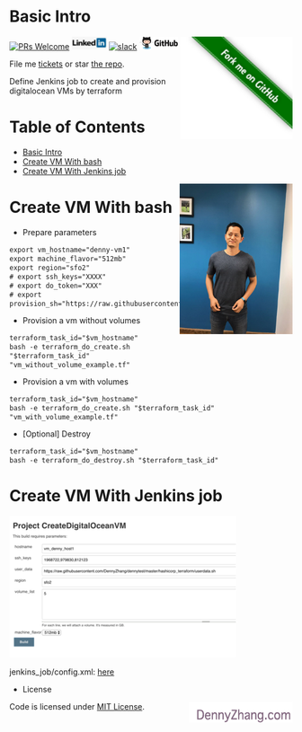 # Basic Intro
<a href="https://github.com/DennyZhang?tab=followers"><img align="right" width="200" height="183" src="https://raw.githubusercontent.com/USDevOps/mywechat-slack-group/master/images/fork_github.png" /></a>

[![PRs Welcome](https://img.shields.io/badge/PRs-welcome-brightgreen.svg)](http://makeapullrequest.com) [![LinkedIn](https://raw.githubusercontent.com/USDevOps/mywechat-slack-group/master/images/linkedin.png)](https://www.linkedin.com/in/dennyzhang001) <a href="https://www.dennyzhang.com/slack" target="_blank" rel="nofollow"><img src="http://slack.dennyzhang.com/badge.svg" alt="slack"/></a> [![Github](https://raw.githubusercontent.com/USDevOps/mywechat-slack-group/master/images/github.png)](https://github.com/DennyZhang)

File me [tickets](https://github.com/DennyZhang/popular-github-template/issues) or star [the repo](https://github.com/DennyZhang/popular-github-template).

Define Jenkins job to create and provision digitalocean VMs by terraform

Table of Contents
=================

   * [Basic Intro](#basic-intro)
   * [Create VM With bash](#create-vm-with-bash)
   * [Create VM With Jenkins job](#create-vm-with-jenkins-job)

<a href="https://www.dennyzhang.com"><img align="right" width="201" height="268" src="https://raw.githubusercontent.com/USDevOps/mywechat-slack-group/master/images/denny_201706.png"></a>

# Create VM With bash
- Prepare parameters
```
export vm_hostname="denny-vm1"
export machine_flavor="512mb"
export region="sfo2"
# export ssh_keys="XXXX"
# export do_token="XXX"
# export provision_sh="https://raw.githubusercontent.com/DennyZhang/dennytest/master/hashicorp_terraform/userdata.sh"
```

- Provision a vm without volumes
```
terraform_task_id="$vm_hostname"
bash -e terraform_do_create.sh "$terraform_task_id" "vm_without_volume_example.tf"
```

- Provision a vm with volumes
```
terraform_task_id="$vm_hostname"
bash -e terraform_do_create.sh "$terraform_task_id" "vm_with_volume_example.tf"
```

- [Optional] Destroy
```
terraform_task_id="$vm_hostname"
bash -e terraform_do_destroy.sh "$terraform_task_id"
```

# Create VM With Jenkins job
![CreateDigitalOceanVM_job.png](https://raw.githubusercontent.com/dennyzhang/terraform_jenkins_digitalocean/master/CreateDigitalOceanVM_job.png)

jenkins_job/config.xml: [here](jenkins_job/config.xml)

- License

Code is licensed under [MIT License](https://www.dennyzhang.com/wp-content/mit_license.txt).
<a href="https://www.dennyzhang.com"><img align="right" width="185" height="37" src="https://raw.githubusercontent.com/USDevOps/mywechat-slack-group/master/images/dns_small.png"></a>
